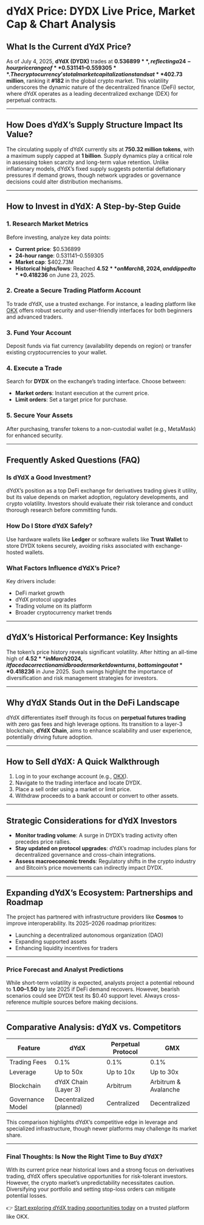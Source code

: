 # dYdX Price: DYDX Live Price, Market Cap & Chart Analysis  

## What Is the Current dYdX Price?  
As of July 4, 2025, **dYdX (DYDX)** trades at **$0.536899**, reflecting a 24-hour price range of **$0.531141–$0.559305**. The cryptocurrency’s total market capitalization stands at **$402.73 million**, ranking it **#182** in the global crypto market. This volatility underscores the dynamic nature of the decentralized finance (DeFi) sector, where dYdX operates as a leading decentralized exchange (DEX) for perpetual contracts.  

---

## How Does dYdX’s Supply Structure Impact Its Value?  
The circulating supply of dYdX currently sits at **750.32 million tokens**, with a maximum supply capped at **1 billion**. Supply dynamics play a critical role in assessing token scarcity and long-term value retention. Unlike inflationary models, dYdX’s fixed supply suggests potential deflationary pressures if demand grows, though network upgrades or governance decisions could alter distribution mechanisms.  

---

## How to Invest in dYdX: A Step-by-Step Guide  

### 1. **Research Market Metrics**  
Before investing, analyze key data points:  
- **Current price**: $0.536899  
- **24-hour range**: $0.531141–$0.559305  
- **Market cap**: $402.73M  
- **Historical highs/lows**: Reached **$4.52** on March 8, 2024, and dipped to **$0.418236** on June 23, 2025.  

### 2. **Create a Secure Trading Platform Account**  
To trade dYdX, use a trusted exchange. For instance, a leading platform like [OKX](https://bit.ly/okx-bonus) offers robust security and user-friendly interfaces for both beginners and advanced traders.  

### 3. **Fund Your Account**  
Deposit funds via fiat currency (availability depends on region) or transfer existing cryptocurrencies to your wallet.  

### 4. **Execute a Trade**  
Search for **DYDX** on the exchange’s trading interface. Choose between:  
- **Market orders**: Instant execution at the current price.  
- **Limit orders**: Set a target price for purchase.  

### 5. **Secure Your Assets**  
After purchasing, transfer tokens to a non-custodial wallet (e.g., MetaMask) for enhanced security.  

---

## Frequently Asked Questions (FAQ)  

### **Is dYdX a Good Investment?**  
dYdX’s position as a top DeFi exchange for derivatives trading gives it utility, but its value depends on market adoption, regulatory developments, and crypto volatility. Investors should evaluate their risk tolerance and conduct thorough research before committing funds.  

### **How Do I Store dYdX Safely?**  
Use hardware wallets like **Ledger** or software wallets like **Trust Wallet** to store DYDX tokens securely, avoiding risks associated with exchange-hosted wallets.  

### **What Factors Influence dYdX’s Price?**  
Key drivers include:  
- DeFi market growth  
- dYdX protocol upgrades  
- Trading volume on its platform  
- Broader cryptocurrency market trends  

---

## dYdX’s Historical Performance: Key Insights  
The token’s price history reveals significant volatility. After hitting an all-time high of **$4.52** in March 2024, it faced a correction amid broader market downturns, bottoming out at **$0.418236** in June 2025. Such swings highlight the importance of diversification and risk management strategies for investors.  

---

## Why dYdX Stands Out in the DeFi Landscape  
dYdX differentiates itself through its focus on **perpetual futures trading** with zero gas fees and high leverage options. Its transition to a layer-3 blockchain, **dYdX Chain**, aims to enhance scalability and user experience, potentially driving future adoption.  

---

## How to Sell dYdX: A Quick Walkthrough  
1. Log in to your exchange account (e.g., [OKX](https://bit.ly/okx-bonus)).  
2. Navigate to the trading interface and locate DYDX.  
3. Place a sell order using a market or limit price.  
4. Withdraw proceeds to a bank account or convert to other assets.  

---

## Strategic Considerations for dYdX Investors  
- **Monitor trading volume**: A surge in DYDX’s trading activity often precedes price rallies.  
- **Stay updated on protocol upgrades**: dYdX’s roadmap includes plans for decentralized governance and cross-chain integrations.  
- **Assess macroeconomic trends**: Regulatory shifts in the crypto industry and Bitcoin’s price movements can indirectly impact DYDX.  

---

## Expanding dYdX’s Ecosystem: Partnerships and Roadmap  
The project has partnered with infrastructure providers like **Cosmos** to improve interoperability. Its 2025–2026 roadmap prioritizes:  
- Launching a decentralized autonomous organization (DAO)  
- Expanding supported assets  
- Enhancing liquidity incentives for traders  

---

### Price Forecast and Analyst Predictions  
While short-term volatility is expected, analysts project a potential rebound to **$1.00–$1.50** by late 2025 if DeFi demand recovers. However, bearish scenarios could see DYDX test its $0.40 support level. Always cross-reference multiple sources before making decisions.  

---

## Comparative Analysis: dYdX vs. Competitors  
| Feature                | dYdX                     | Perpetual Protocol       | GMX                      |  
|------------------------|--------------------------|--------------------------|--------------------------|  
| Trading Fees           | 0.1%                     | 0.1%                     | 0.1%                     |  
| Leverage               | Up to 50x                | Up to 10x                | Up to 30x                |  
| Blockchain             | dYdX Chain (Layer 3)     | Arbitrum                 | Arbitrum & Avalanche     |  
| Governance Model       | Decentralized (planned)  | Centralized              | Decentralized            |  

This comparison highlights dYdX’s competitive edge in leverage and specialized infrastructure, though newer platforms may challenge its market share.  

---

### Final Thoughts: Is Now the Right Time to Buy dYdX?  
With its current price near historical lows and a strong focus on derivatives trading, dYdX offers speculative opportunities for risk-tolerant investors. However, the crypto market’s unpredictability necessitates caution. Diversifying your portfolio and setting stop-loss orders can mitigate potential losses.  

👉 [Start exploring dYdX trading opportunities today](https://bit.ly/okx-bonus) on a trusted platform like OKX.